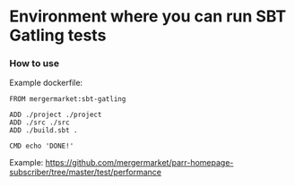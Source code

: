 # Environment where you can run SBT Gatling tests

### How to use
Example dockerfile: 

```
FROM mergermarket:sbt-gatling

ADD ./project ./project
ADD ./src ./src
ADD ./build.sbt .

CMD echo 'DONE!'
```

Example: https://github.com/mergermarket/parr-homepage-subscriber/tree/master/test/performance
